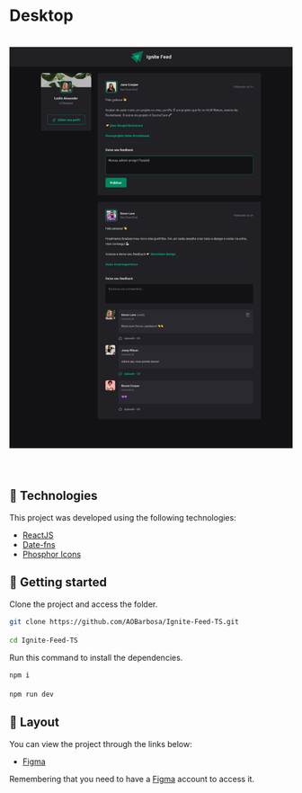 # Desktop

<h1 display = "flex" align-items = "center">
    <img alt="Preview Desktop" title="Preview Desktop" src=".github/previewDesktop.jpg" />
</h1>

<br>

## 🧪 Technologies

This project was developed using the following technologies:

- [ReactJS](https://reactjs.org/)
- [Date-fns](https://date-fns.org/)
- [Phosphor Icons](https://phosphoricons.com/)

## 🚀 Getting started

Clone the project and access the folder.

```bash
git clone https://github.com/AOBarbosa/Ignite-Feed-TS.git

cd Ignite-Feed-TS

```

Run this command to install the dependencies.

```bash
npm i

npm run dev
```

## 🔖 Layout

You can view the project through the links below:

- [Figma](<https://www.figma.com/file/7FMmtXDzzVFc4OONuc4884/Ignite-Feed-(Community)?node-id=0%3A1&t=lltpgIpxVkF2wX6f-1>)

Remembering that you need to have a [Figma](http://figma.com/) account to access it.
